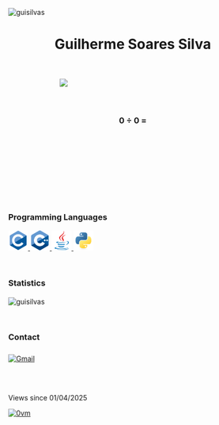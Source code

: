 <!-- View count -->
<p align="left"> <img src="https://komarev.com/ghpvc/?username=guisilvas&label=Profile%20views&color=0e75b6&style=flat" alt="guisilvas" /> </p>

<!-- Title -->
<h1 align="center">Guilherme Soares Silva</h1>

<br>
<br>

<!-- Gif -->
<center><img align="right" width="400" src="https://media4.giphy.com/media/SVCSsoKU5v6ZJLk07n/giphy.gif"></center>

<br>
<br>
<br>

<!-- Subtitle -->
<h3 align="center"><p>0 ÷ 0 =</p></h3>

<br>
<br>
<br>
<br>
<br>
<br>
<br>
<br>

<!-- Programming Language Section -->
<h3 align="left">Programming Languages</h3>
<p align="left">

<a href="https://www.cprogramming.com/" target="_blank" rel="noreferrer"> <img src="https://raw.githubusercontent.com/devicons/devicon/master/icons/c/c-original.svg" alt="c" width="40" height="40"/> </a> <a href="https://raw.githubusercontent.com/devicons/devicon/master/icons/cplusplus/cplusplus-original.svg" target="_blank" rel="noreferrer"> <img src="https://raw.githubusercontent.com/devicons/devicon/master/icons/cplusplus/cplusplus-original.svg" alt="C++" width="40" height="40"/> </a> <a href="https://www.java.com" target="_blank" rel="noreferrer"> <img src="https://raw.githubusercontent.com/devicons/devicon/master/icons/java/java-original.svg" alt="java" width="40" height="40"/> </a> <a href="https://www.python.org" target="_blank" rel="noreferrer"> <img src="https://raw.githubusercontent.com/devicons/devicon/master/icons/python/python-original.svg" alt="python" width="40" height="40"/> </a>
</p>

<br>

<!-- Statistics -->
<h3 align="left">Statistics</h3>
<p><img align="center" src="https://github-readme-streak-stats.herokuapp.com/?user=guisilvas&" alt="guisilvas" /></p>

<br>

<!-- Contact -->
<h3 align="left">Contact</h3>

<a href="mailto:guilhermesoaressilvadev@gmail.com"><img src="https://storage.googleapis.com/gweb-workspace-assets/uploads/7uffzv9dk4sn-2ANudyZddMUfBdOX8YWDbe-8da52413e8fe627a74e653f02de3e001-Gmail.svg" alt="Gmail" style="width:40px; margin-top: 8px;" align="center"></a>

<!--
<a href="https://www.linkedin.com/in/guisilvas/"><img src="images/linkedin_icon.png" alt="Linkedin" style="width:40px; margin-left: 10px;" align="center"></a>
-->

<br>
<br>

Views since 01/04/2025

<a href="https://plato.stanford.edu/entries/goedel-incompleteness/"> 
<img src="https://profile-counter.glitch.me/guisilvas/count.svg" alt="0vm" />
</a>